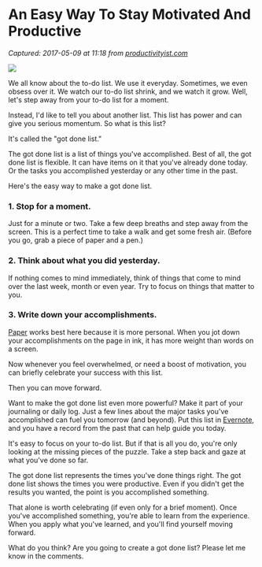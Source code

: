 # An Easy Way To Stay Motivated And Productive

_Captured: 2017-05-09 at 11:18 from [productivityist.com](https://productivityist.com/stay-motivated/)_

![](https://productivityist.com/wp-content/uploads/stencil.default-19-880x587.jpg)

We all know about the to-do list. We use it everyday. Sometimes, we even obsess over it. We watch our to-do list shrink, and we watch it grow. Well, let's step away from your to-do list for a moment.

Instead, I'd like to tell you about another list. This list has power and can give you serious momentum. So what is this list?

It's called the "got done list."

The got done list is a list of things you've accomplished. Best of all, the got done list is flexible. It can have items on it that you've already done today. Or the tasks you accomplished yesterday or any other time in the past.

Here's the easy way to make a got done list.

### **1\. Stop for a moment.**

Just for a minute or two. Take a few deep breaths and step away from the screen. This is a perfect time to take a walk and get some fresh air. (Before you go, grab a piece of paper and a pen.)

### **2\. Think about what you did yesterday.**

If nothing comes to mind immediately, think of things that come to mind over the last week, month or even year. Try to focus on things that matter to you.

### **3\. Write down your accomplishments.**

[Paper](https://productivityist.com/why-paper-works/) works best here because it is more personal. When you jot down your accomplishments on the page in ink, it has more weight than words on a screen.

Now whenever you feel overwhelmed, or need a boost of motivation, you can briefly celebrate your success with this list.

Then you can move forward.

Want to make the got done list even more powerful? Make it part of your journaling or daily log. Just a few lines about the major tasks you've accomplished can fuel you tomorrow (and beyond). Put this list in [Evernote](https://productivityist.com/journaling-with-evernote/), and you have a record from the past that can help guide you today.

It's easy to focus on your to-do list. But if that is all you do, you're only looking at the missing pieces of the puzzle. Take a step back and gaze at what you've done so far.

The got done list represents the times you've done things right. The got done list shows the times you were productive. Even if you didn't get the results you wanted, the point is you accomplished something.

That alone is worth celebrating (if even only for a brief moment). Once you've accomplished something, you're able to learn from the experience. When you apply what you've learned, and you'll find yourself moving forward.

What do you think? Are you going to create a got done list? Please let me know in the comments.
